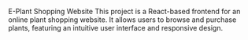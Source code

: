 E-Plant Shopping Website
This project is a React-based frontend for an online plant shopping website. It allows users to browse and purchase plants, featuring an intuitive user interface and responsive design.

 
 
